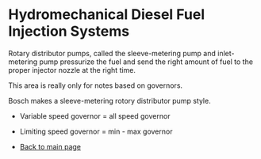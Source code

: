 # Hydromechanical Diesel Fuel Injection Systems

Rotary distributor pumps, called the sleeve-metering pump and inlet-metering pump pressurize the fuel and send the right amount of fuel to the proper injector nozzle at the right time.

This area is really only for notes based on governors.

Bosch makes a sleeve-metering rotory distributor pump style.

- Variable speed governor = all speed governor
- Limiting speed governor = min - max governor

- [Back to main page](https://shawn-ebanks.github.io/DIESEL-MECHANICS/)
